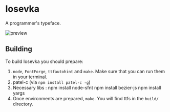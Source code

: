 Iosevka
======================================================
A programmer's typeface.

![preview](http://ww2.sinaimg.cn/large/798f7769gw1euq8czfv1aj21kw1f3nck.jpg)

Building
-----------------------------------------------------
To build Iosevka you should prepare:

1. `node`, `FontForge`, `ttfautohint` and `make`. Make sure that you can run them in your terminal.
2. patel-c (via `npm install patel-c -g`)
3. Necessary libs :
       npm install node-sfnt
       npm install bezier-js
       npm install yargs
4. Once environments are prepared, `make`. You will find ttfs in the `build/` directory.